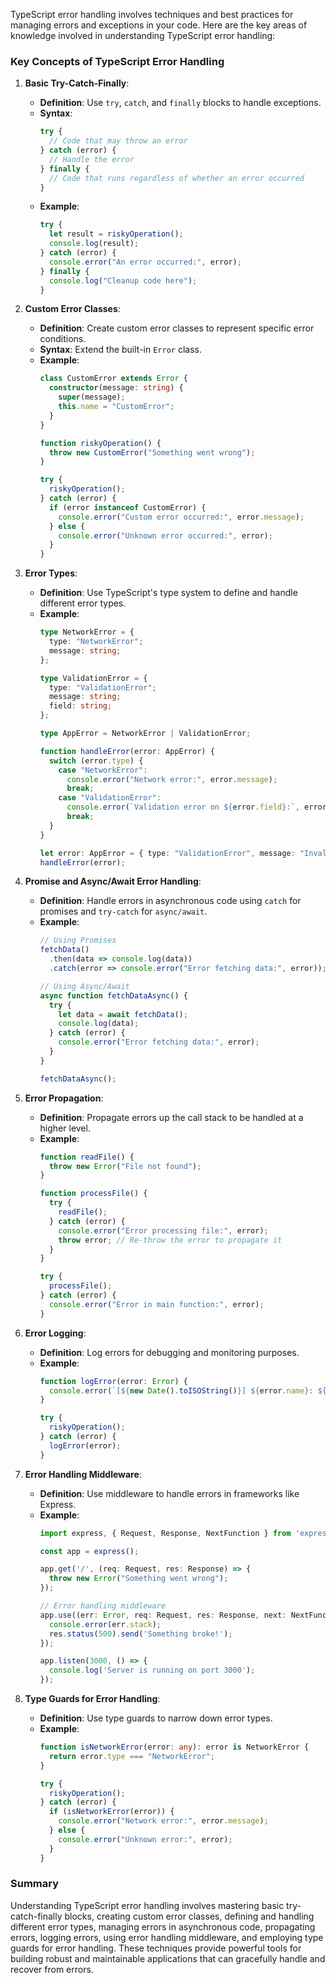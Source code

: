 TypeScript error handling involves techniques and best practices for managing errors and exceptions in your code. Here are the key areas of knowledge involved in understanding TypeScript error handling:

### Key Concepts of TypeScript Error Handling

1. **Basic Try-Catch-Finally**:
   - **Definition**: Use `try`, `catch`, and `finally` blocks to handle exceptions.
   - **Syntax**: 
     ```typescript
     try {
       // Code that may throw an error
     } catch (error) {
       // Handle the error
     } finally {
       // Code that runs regardless of whether an error occurred
     }
     ```
   - **Example**:
     ```typescript
     try {
       let result = riskyOperation();
       console.log(result);
     } catch (error) {
       console.error("An error occurred:", error);
     } finally {
       console.log("Cleanup code here");
     }
     ```

2. **Custom Error Classes**:
   - **Definition**: Create custom error classes to represent specific error conditions.
   - **Syntax**: Extend the built-in `Error` class.
   - **Example**:
     ```typescript
     class CustomError extends Error {
       constructor(message: string) {
         super(message);
         this.name = "CustomError";
       }
     }

     function riskyOperation() {
       throw new CustomError("Something went wrong");
     }

     try {
       riskyOperation();
     } catch (error) {
       if (error instanceof CustomError) {
         console.error("Custom error occurred:", error.message);
       } else {
         console.error("Unknown error occurred:", error);
       }
     }
     ```

3. **Error Types**:
   - **Definition**: Use TypeScript's type system to define and handle different error types.
   - **Example**:
     ```typescript
     type NetworkError = {
       type: "NetworkError";
       message: string;
     };

     type ValidationError = {
       type: "ValidationError";
       message: string;
       field: string;
     };

     type AppError = NetworkError | ValidationError;

     function handleError(error: AppError) {
       switch (error.type) {
         case "NetworkError":
           console.error("Network error:", error.message);
           break;
         case "ValidationError":
           console.error(`Validation error on ${error.field}:`, error.message);
           break;
       }
     }

     let error: AppError = { type: "ValidationError", message: "Invalid input", field: "username" };
     handleError(error);
     ```

4. **Promise and Async/Await Error Handling**:
   - **Definition**: Handle errors in asynchronous code using `catch` for promises and `try-catch` for `async/await`.
   - **Example**:
     ```typescript
     // Using Promises
     fetchData()
       .then(data => console.log(data))
       .catch(error => console.error("Error fetching data:", error));

     // Using Async/Await
     async function fetchDataAsync() {
       try {
         let data = await fetchData();
         console.log(data);
       } catch (error) {
         console.error("Error fetching data:", error);
       }
     }

     fetchDataAsync();
     ```

5. **Error Propagation**:
   - **Definition**: Propagate errors up the call stack to be handled at a higher level.
   - **Example**:
     ```typescript
     function readFile() {
       throw new Error("File not found");
     }

     function processFile() {
       try {
         readFile();
       } catch (error) {
         console.error("Error processing file:", error);
         throw error; // Re-throw the error to propagate it
       }
     }

     try {
       processFile();
     } catch (error) {
       console.error("Error in main function:", error);
     }
     ```

6. **Error Logging**:
   - **Definition**: Log errors for debugging and monitoring purposes.
   - **Example**:
     ```typescript
     function logError(error: Error) {
       console.error(`[${new Date().toISOString()}] ${error.name}: ${error.message}`);
     }

     try {
       riskyOperation();
     } catch (error) {
       logError(error);
     }
     ```

7. **Error Handling Middleware**:
   - **Definition**: Use middleware to handle errors in frameworks like Express.
   - **Example**:
     ```typescript
     import express, { Request, Response, NextFunction } from 'express';

     const app = express();

     app.get('/', (req: Request, res: Response) => {
       throw new Error("Something went wrong");
     });

     // Error handling middleware
     app.use((err: Error, req: Request, res: Response, next: NextFunction) => {
       console.error(err.stack);
       res.status(500).send('Something broke!');
     });

     app.listen(3000, () => {
       console.log('Server is running on port 3000');
     });
     ```

8. **Type Guards for Error Handling**:
   - **Definition**: Use type guards to narrow down error types.
   - **Example**:
     ```typescript
     function isNetworkError(error: any): error is NetworkError {
       return error.type === "NetworkError";
     }

     try {
       riskyOperation();
     } catch (error) {
       if (isNetworkError(error)) {
         console.error("Network error:", error.message);
       } else {
         console.error("Unknown error:", error);
       }
     }
     ```

### Summary

Understanding TypeScript error handling involves mastering basic try-catch-finally blocks, creating custom error classes, defining and handling different error types, managing errors in asynchronous code, propagating errors, logging errors, using error handling middleware, and employing type guards for error handling. These techniques provide powerful tools for building robust and maintainable applications that can gracefully handle and recover from errors.